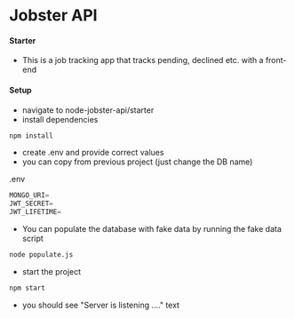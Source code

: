 # Jobster API

#### Starter

- This is a job tracking app that tracks pending, declined etc. with a front-end

#### Setup

- navigate to node-jobster-api/starter
- install dependencies

```sh
npm install
```

- create .env and provide correct values
- you can copy from previous project (just change the DB name)

.env

```js
MONGO_URI=
JWT_SECRET=
JWT_LIFETIME=
```

- You can populate the database with fake data by running the fake data script
```sh
node populate.js
```

- start the project

```sh
npm start
```

- you should see "Server is listening ...." text
